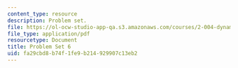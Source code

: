 ```yaml
---
content_type: resource
description: Problem set.
file: https://ol-ocw-studio-app-qa.s3.amazonaws.com/courses/2-004-dynamics-and-control-ii-spring-2008/fa29cbd8b74f1fe9b214929907c13eb2_ps6.pdf
file_type: application/pdf
resourcetype: Document
title: Problem Set 6
uid: fa29cbd8-b74f-1fe9-b214-929907c13eb2
---
```

